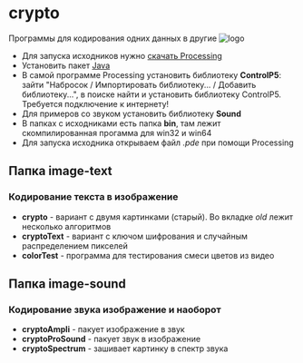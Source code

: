 # crypto 
Программы для кодирования одних данных в другие 
![logo](/logo.bmp)

+ Для запуска исходников нужно [скачать Processing](https://processing.org/download/)
+ Установить пакет [Java](https://java.com/ru/download/)
+ В самой программе Processing установить библиотеку **ControlP5**: зайти "Набросок / Импортировать библиотеку... / Добавить библиотеку...", в поиске найти и установить библиотеку ControlP5. Требуется подключение к интернету!
+ Для примеров со звуком установить библиотеку **Sound**
+ В папках с исходниками есть папка **bin**, там лежит скомпилированная прогамма для win32 и win64
+ Для запуска исходника открываем файл *.pde* при помощи Processing

## Папка image-text
### Кодирование текста в изображение

+ **crypto** - вариант с двумя картинками (старый). Во вкладке *old* лежит несколько алгоритмов
+ **cryptoText** - вариант с ключом шифрования и случайным распределением пикселей
+ **colorTest** - программа для тестирования смеси цветов из видео

## Папка image-sound
### Кодирование звука изображение и наоборот

+ **cryptoAmpli** - пакует изображение в звук
+ **cryptoProSound** - пакует звук в изображение
+ **cryptoSpectrum** - зашивает картинку в спектр звука
